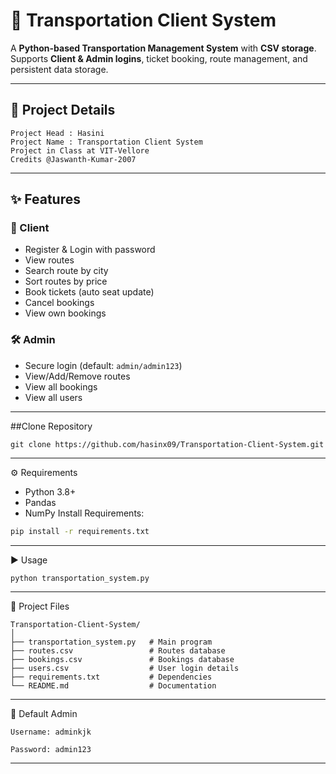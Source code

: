 # 🚌 Transportation Client System

A **Python-based Transportation Management System** with **CSV storage**.  
Supports **Client & Admin logins**, ticket booking, route management, and persistent data storage.

---
## 👤 Project Details
```
Project Head : Hasini
Project Name : Transportation Client System
Project in Class at VIT-Vellore
Credits @Jaswanth-Kumar-2007
```
---

## ✨ Features

### 👤 Client
- Register & Login with password
- View routes
- Search route by city
- Sort routes by price
- Book tickets (auto seat update)
- Cancel bookings
- View own bookings

### 🛠️ Admin
- Secure login (default: `admin/admin123`)
- View/Add/Remove routes
- View all bookings
- View all users

---
##Clone Repository 
```
git clone https://github.com/hasinx09/Transportation-Client-System.git
```
---

⚙️ Requirements
- Python 3.8+
- Pandas
- NumPy
Install Requirements:
```bash
pip install -r requirements.txt
```
---
▶️ Usage
```python
python transportation_system.py
```
---
📂 Project Files
```
Transportation-Client-System/
│
├── transportation_system.py   # Main program
├── routes.csv                 # Routes database
├── bookings.csv               # Bookings database
├── users.csv                  # User login details
├── requirements.txt           # Dependencies
└── README.md                  # Documentation
```
---
🔐 Default Admin
```
Username: adminkjk
```
```
Password: admin123
```
---

